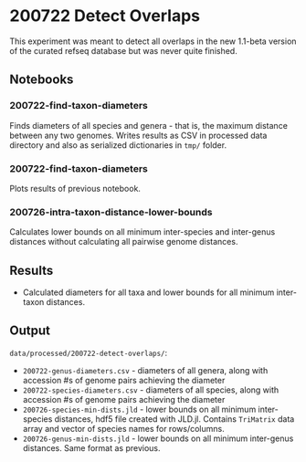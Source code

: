 # 200722 Detect Overlaps

This experiment was meant to detect all overlaps in the new 1.1-beta version of the curated refseq database but was never quite finished.


## Notebooks

### 200722-find-taxon-diameters

Finds diameters of all species and genera - that is, the maximum distance between any two genomes. Writes results as CSV in processed data directory and also as serialized dictionaries in `tmp/` folder.

### 200722-find-taxon-diameters

Plots results of previous notebook.

### 200726-intra-taxon-distance-lower-bounds

Calculates lower bounds on all minimum inter-species and inter-genus distances without calculating all pairwise genome distances.


## Results

* Calculated diameters for all taxa and lower bounds for all minimum inter-taxon distances.


## Output

`data/processed/200722-detect-overlaps/`:

* `200722-genus-diameters.csv` - diameters of all genera, along with accession #s of genome pairs achieving the diameter
* `200722-species-diameters.csv` - diameters of all species, along with accession #s of genome pairs achieving the diameter
* `200726-species-min-dists.jld` - lower bounds on all minimum inter-species distances, hdf5 file created with JLD.jl. Contains `TriMatrix` data array and vector of species names for rows/columns.
* `200726-genus-min-dists.jld` - lower bounds on all minimum inter-genus distances. Same format as previous.